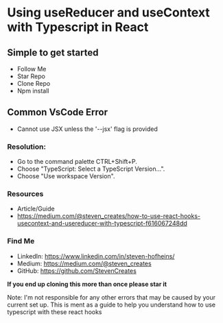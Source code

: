 # Using useReducer and useContext with Typescript in React

## Simple to get started
- Follow Me
- Star Repo
- Clone Repo
- Npm install

## Common VsCode Error
- Cannot use JSX unless the '--jsx' flag is provided
### Resolution: 
- Go to the command palette CTRL+Shift+P.
- Choose "TypeScript: Select a TypeScript Version...".
- Choose "Use workspace Version".

### Resources

- Article/Guide
- https://medium.com/@steven_creates/how-to-use-react-hooks-usecontext-and-usereducer-with-typescript-f616067248dd



### Find Me
- LinkedIn: https://www.linkedin.com/in/steven-hofheins/
- Medium: https://medium.com/@steven_creates
- GitHub: https://github.com/StevenCreates


**If you end up cloning this more than once please star it**

Note: I'm not responsible for any other errors that may be caused by your current set up. This is ment as a guide to help you understand how to use typescript with these react hooks
